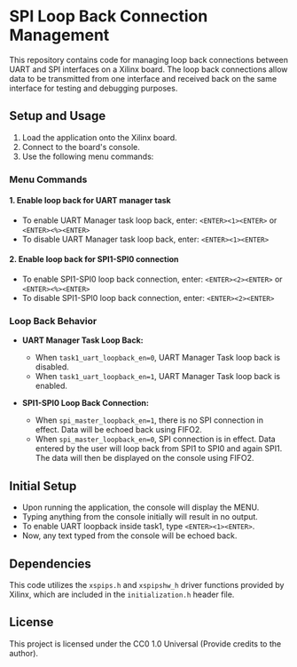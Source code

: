 # SPI Loop Back Connection Management 

This repository contains code for managing loop back connections between UART and SPI interfaces on a Xilinx board. The loop back connections allow data to be transmitted from one interface and received back on the same interface for testing and debugging purposes.

## Setup and Usage

1. Load the application onto the Xilinx board.
2. Connect to the board's console.
3. Use the following menu commands:

### Menu Commands

#### 1. Enable loop back for UART manager task

- To enable UART Manager task loop back, enter: `<ENTER><1><ENTER>` or `<ENTER><%><ENTER>`
- To disable UART Manager task loop back, enter: `<ENTER><1><ENTER>`

#### 2. Enable loop back for SPI1-SPI0 connection

- To enable SPI1-SPI0 loop back connection, enter: `<ENTER><2><ENTER>` or `<ENTER><%><ENTER>`
- To disable SPI1-SPI0 loop back connection, enter: `<ENTER><2><ENTER>`

### Loop Back Behavior

- **UART Manager Task Loop Back:**
  - When `task1_uart_loopback_en=0`, UART Manager Task loop back is disabled.
  - When `task1_uart_loopback_en=1`, UART Manager Task loop back is enabled.

- **SPI1-SPI0 Loop Back Connection:**
  - When `spi_master_loopback_en=1`, there is no SPI connection in effect. Data will be echoed back using FIFO2.
  - When `spi_master_loopback_en=0`, SPI connection is in effect. Data entered by the user will loop back from SPI1 to SPI0 and again SPI1. The data will then be displayed on the console using FIFO2.

## Initial Setup

- Upon running the application, the console will display the MENU.
- Typing anything from the console initially will result in no output.
- To enable UART loopback inside task1, type `<ENTER><1><ENTER>`.
- Now, any text typed from the console will be echoed back.

## Dependencies

This code utilizes the `xspips.h` and `xspipshw_h` driver functions provided by Xilinx, which are included in the `initialization.h` header file.

## License

This project is licensed under the CC0 1.0 Universal (Provide credits to the author).


